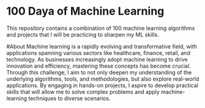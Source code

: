 # 100 Daya of Machine Learning
This repository contains a combination of 100 machine learning algorithms and projects that I will be practicing to sharpen my ML skills.

#About
Machine learning is a rapidly evolving and transformative field, with applications spanning various sectors like healthcare, finance, retail, and technology. As businesses increasingly adopt machine learning to drive innovation and efficiency, mastering these concepts has become crucial. Through this challenge, I aim to not only deepen my understanding of the underlying algorithms, tools, and methodologies, but also explore real-world applications. By engaging in hands-on projects, I aspire to develop practical skills that will allow me to solve complex problems and apply machine-learning techniques to diverse scenarios.
